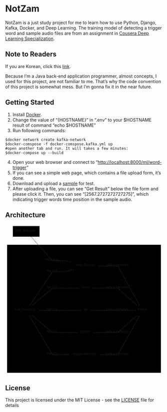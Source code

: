 <h1 id="notzam">NotZam</h1>
<p>NotZam is a just study project for me to learn how to use Python, Django, Kafka, Docker, and Deep Learning. The training model of detecting a trigger word and sample audio files are from an assignment in <a href="https://www.coursera.org/specializations/deep-learning">Cousera Deep Learning Specialization</a>.</p>
<h2 id="note-to-readers">Note to Readers</h2>
<p>If you are Korean, click this <a href="README_kor.md">link</a>.</p>
<p>Because I’m a Java back-end application programmer, almost concepts, I used for this project, are not familiar to me. That’s why the code convention of this project is somewhat mess. But I’m gonna fix it in the near future.</p>
<h2 id="getting-started">Getting Started</h2>
<ol>
<li>Install <a href="https://www.docker.com/products/docker-desktop">Docker</a>.</li>
<li>Change the value of “{HOSTNAME}” in “.env” to your $HOSTNAME result of command “echo $HOSTNAME”</li>
<li>Run following commands:</li>
</ol>
<pre class=" language-bash"><code class="prism  language-bash"><span class="token variable">$docker</span> network create kafka-network
<span class="token variable">$docker</span>-comspose -f docker-comspose.kafka.yml up
<span class="token comment">#open another tab and run. It will takes a few minutes:</span>
<span class="token variable">$docker</span>-compose up --build
</code></pre>
<ol start="4">
<li>Open your web browser and connect to “<a href="http://localhost:8000/ml/word-trigger">http://localhost:8000/ml/word-trigger</a>”</li>
<li>If you can see a simple web page, which contains a file upload form, it’s done.</li>
<li>Download and upload a <a href="web/uploads/sample.wav">sample</a> for test.</li>
<li>After uploading a file, you can see “Get Result” below the file form and please click it. Then, you can see “[2567.2727272727275]”, which indicating trigger words time position in the sample audio.</li>
</ol>
<h2 id="architecture">Architecture</h2>
<div class="mermaid"><svg xmlns="http://www.w3.org/2000/svg" id="mermaid-svg-BzXkaI0735bRtKzJ" width="100%" style="max-width: 682.5px;" viewBox="0 0 682.5 651"><g transform="translate(-12, -12)"><g class="output"><g class="clusters"><g class="cluster" id="subGraph1" transform="translate(353.25,378)" style="opacity: 1;"><rect width="666.5" height="554" x="-333.25" y="-277"></rect><g class="label"><g transform="translate(0,0)"><foreignObject width="0" height="0"><div xmlns="http://www.w3.org/1999/xhtml" style="display: inline-block; white-space: nowrap;"></div></foreignObject></g></g><text x="0" y="-263" fill="black" stroke="none" id="mermaid-svg-BzXkaI0735bRtKzJText" style="text-anchor: middle;">HOST</text></g><g class="cluster" id="subGraph0" transform="translate(467.4375,378)" style="opacity: 1;"><rect width="388.125" height="514" x="-194.0625" y="-257"></rect><g class="label"><g transform="translate(0,0)"><foreignObject width="0" height="0"><div xmlns="http://www.w3.org/1999/xhtml" style="display: inline-block; white-space: nowrap;"></div></foreignObject></g></g><text x="0" y="-243" fill="black" stroke="none" id="mermaid-svg-BzXkaI0735bRtKzJText" style="text-anchor: middle;">Docker</text></g></g><g class="edgePaths"><g class="edgePath" style="opacity: 1;"><path class="path" d="M123.42962598425197,66L216.9375,170L273.375,170L308.2578125,179.13900507252825" marker-end="url(#arrowhead536)" style="stroke: #333; fill:none;stroke-width:2px;stroke-dasharray:3;"></path><defs><marker id="arrowhead536" viewBox="0 0 10 10" refX="9" refY="5" markerUnits="strokeWidth" markerWidth="8" markerHeight="6" orient="auto"><path d="M 0 0 L 10 5 L 0 10 z" class="arrowheadPath" style="stroke-width: 1; stroke-dasharray: 1, 0;"></path></marker></defs></g><g class="edgePath" style="opacity: 1;"><path class="path" d="M414.0703125,193L500.1015625,193L593.6443277994791,362" marker-end="url(#arrowhead537)" style="stroke: #333; fill:none;stroke-width:2px;stroke-dasharray:3;"></path><defs><marker id="arrowhead537" viewBox="0 0 10 10" refX="9" refY="5" markerUnits="strokeWidth" markerWidth="8" markerHeight="6" orient="auto"><path d="M 0 0 L 0 0 L 0 0 z" style="fill: #333"></path></marker></defs></g><g class="edgePath" style="opacity: 1;"><path class="path" d="M389.3203125,289L500.1015625,289L580.9136555989584,362" marker-end="url(#arrowhead538)" style="stroke: #333; fill:none;stroke-width:2px;stroke-dasharray:3;"></path><defs><marker id="arrowhead538" viewBox="0 0 10 10" refX="9" refY="5" markerUnits="strokeWidth" markerWidth="8" markerHeight="6" orient="auto"><path d="M 0 0 L 0 0 L 0 0 z" style="fill: #333"></path></marker></defs></g><g class="edgePath" style="opacity: 1;"><path class="path" d="M380.1328125,385L500.1015625,385L576.25,385" marker-end="url(#arrowhead539)" style="stroke: #333; fill:none;stroke-width:2px;stroke-dasharray:3;"></path><defs><marker id="arrowhead539" viewBox="0 0 10 10" refX="9" refY="5" markerUnits="strokeWidth" markerWidth="8" markerHeight="6" orient="auto"><path d="M 0 0 L 0 0 L 0 0 z" style="fill: #333"></path></marker></defs></g><g class="edgePath" style="opacity: 1;"><path class="path" d="M394.3828125,481L500.1015625,481L580.9136555989584,408" marker-end="url(#arrowhead540)" style="stroke: #333; fill:none;stroke-width:2px;stroke-dasharray:3;"></path><defs><marker id="arrowhead540" viewBox="0 0 10 10" refX="9" refY="5" markerUnits="strokeWidth" markerWidth="8" markerHeight="6" orient="auto"><path d="M 0 0 L 0 0 L 0 0 z" style="fill: #333"></path></marker></defs></g><g class="edgePath" style="opacity: 1;"><path class="path" d="M423.953125,577L500.1015625,577L593.6443277994791,408" marker-end="url(#arrowhead541)" style="stroke: #333; fill:none;stroke-width:2px;stroke-dasharray:3;"></path><defs><marker id="arrowhead541" viewBox="0 0 10 10" refX="9" refY="5" markerUnits="strokeWidth" markerWidth="8" markerHeight="6" orient="auto"><path d="M 0 0 L 0 0 L 0 0 z" style="fill: #333"></path></marker></defs></g><g class="edgePath" style="opacity: 1;"><path class="path" d="M118.47642215568862,362L216.9375,218L273.375,218L308.2578125,208.06629883420842" marker-end="url(#arrowhead542)" style="stroke: #333; fill:none;stroke-width:2px;stroke-dasharray:3;"></path><defs><marker id="arrowhead542" viewBox="0 0 10 10" refX="9" refY="5" markerUnits="strokeWidth" markerWidth="8" markerHeight="6" orient="auto"><path d="M 0 0 L 0 0 L 0 0 z" style="fill: #333"></path></marker></defs></g><g class="edgePath" style="opacity: 1;"><path class="path" d="M130.107421875,362L216.9375,289L273.375,289L333.0078125,289" marker-end="url(#arrowhead543)" style="stroke: #333; fill:none;stroke-width:2px;stroke-dasharray:3;"></path><defs><marker id="arrowhead543" viewBox="0 0 10 10" refX="9" refY="5" markerUnits="strokeWidth" markerWidth="8" markerHeight="6" orient="auto"><path d="M 0 0 L 0 0 L 0 0 z" style="fill: #333"></path></marker></defs></g><g class="edgePath" style="opacity: 1;"><path class="path" d="M160.4765625,385L216.9375,385L273.375,385L342.1953125,385" marker-end="url(#arrowhead544)" style="stroke: #333; fill:none;stroke-width:2px;stroke-dasharray:3;"></path><defs><marker id="arrowhead544" viewBox="0 0 10 10" refX="9" refY="5" markerUnits="strokeWidth" markerWidth="8" markerHeight="6" orient="auto"><path d="M 0 0 L 0 0 L 0 0 z" style="fill: #333"></path></marker></defs></g><g class="edgePath" style="opacity: 1;"><path class="path" d="M130.107421875,408L216.9375,481L273.375,481L327.9453125,481" marker-end="url(#arrowhead545)" style="stroke: #333; fill:none;stroke-width:2px;stroke-dasharray:3;"></path><defs><marker id="arrowhead545" viewBox="0 0 10 10" refX="9" refY="5" markerUnits="strokeWidth" markerWidth="8" markerHeight="6" orient="auto"><path d="M 0 0 L 0 0 L 0 0 z" style="fill: #333"></path></marker></defs></g><g class="edgePath" style="opacity: 1;"><path class="path" d="M116.4287109375,408L216.9375,577L273.375,577L298.375,577" marker-end="url(#arrowhead546)" style="stroke: #333; fill:none;stroke-width:2px;stroke-dasharray:3;"></path><defs><marker id="arrowhead546" viewBox="0 0 10 10" refX="9" refY="5" markerUnits="strokeWidth" markerWidth="8" markerHeight="6" orient="auto"><path d="M 0 0 L 10 5 L 0 10 z" class="arrowheadPath" style="stroke-width: 1; stroke-dasharray: 1, 0;"></path></marker></defs></g></g><g class="edgeLabels"><g class="edgeLabel" transform="translate(216.9375,170)" style="opacity: 1;"><g transform="translate(-31.4375,-13)" class="label"><foreignObject width="62.875" height="26"><div xmlns="http://www.w3.org/1999/xhtml" style="display: inline-block; white-space: nowrap;"><span class="edgeLabel">http/ajax</span></div></foreignObject></g></g><g class="edgeLabel" transform="translate(500.1015625,193)" style="opacity: 1;"><g transform="translate(-51.1484375,-13)" class="label"><foreignObject width="102.296875" height="26"><div xmlns="http://www.w3.org/1999/xhtml" style="display: inline-block; white-space: nowrap;"><span class="edgeLabel">kafka-network</span></div></foreignObject></g></g><g class="edgeLabel" transform="translate(500.1015625,289)" style="opacity: 1;"><g transform="translate(-51.1484375,-13)" class="label"><foreignObject width="102.296875" height="26"><div xmlns="http://www.w3.org/1999/xhtml" style="display: inline-block; white-space: nowrap;"><span class="edgeLabel">kafka-network</span></div></foreignObject></g></g><g class="edgeLabel" transform="translate(500.1015625,385)" style="opacity: 1;"><g transform="translate(-51.1484375,-13)" class="label"><foreignObject width="102.296875" height="26"><div xmlns="http://www.w3.org/1999/xhtml" style="display: inline-block; white-space: nowrap;"><span class="edgeLabel">kafka-network</span></div></foreignObject></g></g><g class="edgeLabel" transform="translate(500.1015625,481)" style="opacity: 1;"><g transform="translate(-51.1484375,-13)" class="label"><foreignObject width="102.296875" height="26"><div xmlns="http://www.w3.org/1999/xhtml" style="display: inline-block; white-space: nowrap;"><span class="edgeLabel">kafka-network</span></div></foreignObject></g></g><g class="edgeLabel" transform="translate(500.1015625,577)" style="opacity: 1;"><g transform="translate(-51.1484375,-13)" class="label"><foreignObject width="102.296875" height="26"><div xmlns="http://www.w3.org/1999/xhtml" style="display: inline-block; white-space: nowrap;"><span class="edgeLabel">kafka-network</span></div></foreignObject></g></g><g class="edgeLabel" transform="translate(216.9375,218)" style="opacity: 1;"><g transform="translate(-24.9296875,-13)" class="label"><foreignObject width="49.859375" height="26"><div xmlns="http://www.w3.org/1999/xhtml" style="display: inline-block; white-space: nowrap;"><span class="edgeLabel">file I/O</span></div></foreignObject></g></g><g class="edgeLabel" transform="translate(216.9375,289)" style="opacity: 1;"><g transform="translate(-24.9296875,-13)" class="label"><foreignObject width="49.859375" height="26"><div xmlns="http://www.w3.org/1999/xhtml" style="display: inline-block; white-space: nowrap;"><span class="edgeLabel">file I/O</span></div></foreignObject></g></g><g class="edgeLabel" transform="translate(216.9375,385)" style="opacity: 1;"><g transform="translate(-24.9296875,-13)" class="label"><foreignObject width="49.859375" height="26"><div xmlns="http://www.w3.org/1999/xhtml" style="display: inline-block; white-space: nowrap;"><span class="edgeLabel">file I/O</span></div></foreignObject></g></g><g class="edgeLabel" transform="translate(216.9375,481)" style="opacity: 1;"><g transform="translate(-24.9296875,-13)" class="label"><foreignObject width="49.859375" height="26"><div xmlns="http://www.w3.org/1999/xhtml" style="display: inline-block; white-space: nowrap;"><span class="edgeLabel">file I/O</span></div></foreignObject></g></g><g class="edgeLabel" transform="translate(216.9375,577)" style="opacity: 1;"><g transform="translate(-24.9296875,-13)" class="label"><foreignObject width="49.859375" height="26"><div xmlns="http://www.w3.org/1999/xhtml" style="display: inline-block; white-space: nowrap;"><span class="edgeLabel">file I/O</span></div></foreignObject></g></g></g><g class="nodes"><g class="node" id="F" transform="translate(102.75,385)" style="opacity: 1;"><rect rx="0" ry="0" x="-57.7265625" y="-23" width="115.453125" height="46"></rect><g class="label" transform="translate(0,0)"><g transform="translate(-47.7265625,-13)"><foreignObject width="95.453125" height="26"><div xmlns="http://www.w3.org/1999/xhtml" style="display: inline-block; white-space: nowrap;">File Directory</div></foreignObject></g></g></g><g class="node" id="D" transform="translate(361.1640625,193)" style="opacity: 1;"><rect rx="0" ry="0" x="-52.90625" y="-23" width="105.8125" height="46"></rect><g class="label" transform="translate(0,0)"><g transform="translate(-42.90625,-13)"><foreignObject width="85.8125" height="26"><div xmlns="http://www.w3.org/1999/xhtml" style="display: inline-block; white-space: nowrap;">web-Django</div></foreignObject></g></g></g><g class="node" id="S" transform="translate(361.1640625,289)" style="opacity: 1;"><rect rx="0" ry="0" x="-28.15625" y="-23" width="56.3125" height="46"></rect><g class="label" transform="translate(0,0)"><g transform="translate(-18.15625,-13)"><foreignObject width="36.3125" height="26"><div xmlns="http://www.w3.org/1999/xhtml" style="display: inline-block; white-space: nowrap;">slicer</div></foreignObject></g></g></g><g class="node" id="DP" transform="translate(361.1640625,385)" style="opacity: 1;"><rect rx="0" ry="0" x="-18.96875" y="-23" width="37.9375" height="46"></rect><g class="label" transform="translate(0,0)"><g transform="translate(-8.96875,-13)"><foreignObject width="17.9375" height="26"><div xmlns="http://www.w3.org/1999/xhtml" style="display: inline-block; white-space: nowrap;">dp</div></foreignObject></g></g></g><g class="node" id="TR" transform="translate(361.1640625,481)" style="opacity: 1;"><rect rx="0" ry="0" x="-33.21875" y="-23" width="66.4375" height="46"></rect><g class="label" transform="translate(0,0)"><g transform="translate(-23.21875,-13)"><foreignObject width="46.4375" height="26"><div xmlns="http://www.w3.org/1999/xhtml" style="display: inline-block; white-space: nowrap;">trainer</div></foreignObject></g></g></g><g class="node" id="TD" transform="translate(361.1640625,577)" style="opacity: 1;"><rect rx="0" ry="0" x="-62.7890625" y="-23" width="125.578125" height="46"></rect><g class="label" transform="translate(0,0)"><g transform="translate(-52.7890625,-13)"><foreignObject width="105.578125" height="26"><div xmlns="http://www.w3.org/1999/xhtml" style="display: inline-block; white-space: nowrap;">triggerdetector</div></foreignObject></g></g></g><g class="node" id="K" transform="translate(606.375,385)" style="opacity: 1;"><rect rx="0" ry="0" x="-30.125" y="-23" width="60.25" height="46"></rect><g class="label" transform="translate(0,0)"><g transform="translate(-20.125,-13)"><foreignObject width="40.25" height="26"><div xmlns="http://www.w3.org/1999/xhtml" style="display: inline-block; white-space: nowrap;">Kafka</div></foreignObject></g></g></g><g class="node" id="W" transform="translate(102.75,43)" style="opacity: 1;"><rect rx="0" ry="0" x="-57.75" y="-23" width="115.5" height="46"></rect><g class="label" transform="translate(0,0)"><g transform="translate(-47.75,-13)"><foreignObject width="95.5" height="26"><div xmlns="http://www.w3.org/1999/xhtml" style="display: inline-block; white-space: nowrap;">Web Browser</div></foreignObject></g></g></g></g></g></g></svg></div>
<h2 id="license">License</h2>
<p>This project is licensed under the MIT License - see the <a href="LICENSE">LICENSE</a> file for details</p>

